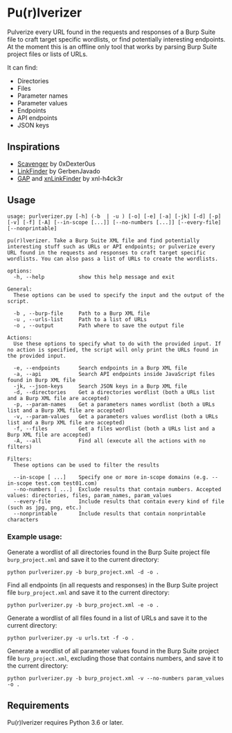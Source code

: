 # Pu(r)lverizer

Pulverize every URL found in the requests and responses of a Burp Suite file to craft target specific wordlists, or find potentially interesting endpoints. At the moment this is an offline only tool that works by parsing Burp Suite project files or lists of URLs.

It can find:

-   Directories
-   Files
-   Parameter names
-   Parameter values
-   Endpoints
-   API endpoints
-   JSON keys

## Inspirations

- [Scavenger](https://github.com/0xDexter0us/Scavenger) by 0xDexter0us
- [LinkFinder](https://github.com/GerbenJavado/LinkFinder) by GerbenJavado
- [GAP](https://github.com/xnl-h4ck3r/GAP-Burp-Extension) and [xnLinkFinder](https://github.com/xnl-h4ck3r/xnLinkFinder) by xnl-h4ck3r

## Usage

```
usage: purlverizer.py [-h] (-b  | -u ) [-o] [-e] [-a] [-jk] [-d] [-p] [-v] [-f] [-A] [--in-scope [...]] [--no-numbers [...]] [--every-file] [--nonprintable]

pu(r)lverizer. Take a Burp Suite XML file and find potentially interesting stuff such as URLs or API endpoints; or pulverize every URL found in the requests and responses to craft target specific wordlists. You can also pass a list of URLs to create the wordlists.

options:
  -h, --help           show this help message and exit

General:
  These options can be used to specify the input and the output of the script.

  -b , --burp-file     Path to a Burp XML file
  -u , --urls-list     Path to a list of URLs
  -o , --output        Path where to save the output file

Actions:
  Use these options to specify what to do with the provided input. If no action is specified, the script will only print the URLs found in the provided input.

  -e, --endpoints      Search endpoints in a Burp XML file
  -a, --api            Search API endpoints inside JavaScript files found in Burp XML file
  -jk, --json-keys     Search JSON keys in a Burp XML file
  -d, --directories    Get a directories wordlist (both a URLs list and a Burp XML file are accepted)
  -p, --param-names    Get a parameters names wordlist (both a URLs list and a Burp XML file are accepted)
  -v, --param-values   Get a parameters values wordlist (both a URLs list and a Burp XML file are accepted)
  -f, --files          Get a files wordlist (both a URLs list and a Burp XML file are accepted)
  -A, --all            Find all (execute all the actions with no filters)

Filters:
  These options can be used to filter the results

  --in-scope [ ...]    Specify one or more in-scope domains (e.g. --in-scope test.com test01.com)
  --no-numbers [ ...]  Exclude results that contain numbers. Accepted values: directories, files, param_names, param_values
  --every-file         Include results that contain every kind of file (such as jpg, png, etc.)
  --nonprintable       Include results that contain nonprintable characters
```

### Example usage:

Generate a wordlist of all directories found in the Burp Suite project file `burp_project.xml` and save it to the current directory:

```
python purlverizer.py -b burp_project.xml -d -o .
```

Find all endpoints (in all requests and responses) in the Burp Suite project file `burp_project.xml` and save it to the current directory:

```
python purlverizer.py -b burp_project.xml -e -o .
```

Generate a wordlist of all files found in a list of URLs and save it to the current directory:

```
python purlverizer.py -u urls.txt -f -o .
```

Generate a wordlist of all parameter values found in the Burp Suite project file `burp_project.xml`, excluding those that contains numbers, and save it to the current directory:

```
python purlverizer.py -b burp_project.xml -v --no-numbers param_values -o .
```


## Requirements

Pu(r)lverizer requires Python 3.6 or later.
